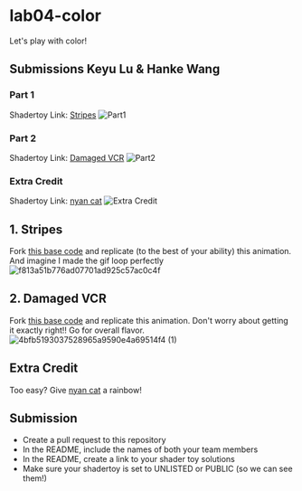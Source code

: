 # lab04-color
Let's play with color!

## Submissions Keyu Lu & Hanke Wang
### Part 1
Shadertoy Link: [Stripes](https://www.shadertoy.com/view/ddtBW2)
![Part1](https://github.com/uluyek/lab04-color/blob/main/Lab4%20Part1.png)
### Part 2
Shadertoy Link: [Damaged VCR](https://www.shadertoy.com/view/msdfDj)
![Part2](https://github.com/uluyek/lab04-color/blob/main/Screenshot%202023-10-18%20at%206.18.59%20PM.png)
### Extra Credit
Shadertoy Link: [nyan cat](https://www.shadertoy.com/view/mdtBW2)
![Extra Credit](https://github.com/uluyek/lab04-color/blob/main/Lab4%20Extra%20Credit.png)

## 1. Stripes
Fork [this base code](https://www.shadertoy.com/view/flyfWR) and replicate (to the best of your ability) this animation. And imagine I made the gif loop perfectly
![f813a51b776ad07701ad925c57ac0c4f](https://user-images.githubusercontent.com/1758825/192643224-503d1e99-dd27-40fd-9f6c-cd0bc4355703.gif)


## 2. Damaged VCR
Fork [this base code](https://www.shadertoy.com/view/stGBWR) and replicate this animation. Don't worry about getting it exactly right!! Go for overall flavor.
![4bfb5193037528965a9590e4a69514f4 (1)](https://user-images.githubusercontent.com/1758825/192655484-1fcef422-b611-48ea-a7ab-f1a7de8f3fb1.gif)

## Extra Credit
Too easy? Give [nyan cat](https://www.shadertoy.com/view/stGBDR) a rainbow!
## Submission
- Create a pull request to this repository
- In the README, include the names of both your team members
- In the README, create a link to your shader toy solutions
- Make sure your shadertoy is set to UNLISTED or PUBLIC (so we can see them!)
